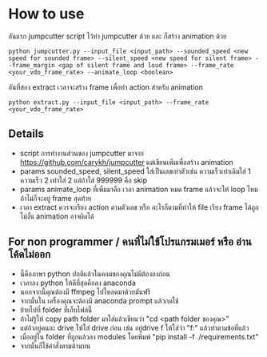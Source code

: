 # How to use

อันแรก jumpcutter script ไว้ทำ jumpcutter ด้วย และ ก็สร้าง animation ด้วย
```
python jumpcutter.py --input_file <input_path> --sounded_speed <new speed for sounded frame> --silent_speed <new speed for silent frame> --frame_margin <gap of silent frame and loud frame> --frame_rate <your_vdo_frame_rate> --animate_loop <boolean>
```

อันที่สอง extract เวลาจะสร้าง frame เพื่อทำ action สำหรับ animation
```
python extract.py --input_file <input_path> --frame_rate <your_vdo_frame_rate>
```

## Details

- script การทำงานส่วนของ jumpcutter มาจาก https://github.com/carykh/jumpcutter แต่เขียนเพิ่มเพื่อสร้าง animation
- params sounded_speed, silent_speed ใส่เป็นเลขเท่าตัวเช่น ความเร็วเท่าเดิมใส่ 1 ความเร็ว 2 เท่าใส่ 2 แต่ถ้าใส่ 999999 คือ skip
- params animate_loop ที่เพิ่มมาคือ เวลา animation หมด frame แล้วจะให้ loop ไหมถ้าไม่ก็จะอยู่ frame สุดท้าย
- เวลา extract ควรจะเรียง action ตามตัวเลข หรือ อะไรก็ตามที่ทำให้ file เรียง frame ได้ถูก ไม่งั้น animation อาจผิดได้

## For non programmer / คนที่ไม่ใช้โปรแกรมเมอร์ หรือ อ่านโค้ดไม่ออก
- นี้คือภาษา python ปกติแล้วในคอมของคุณไม่มีต้องลงก่อน
- เวลาลง python ให้ดีที่สุดคือลง anaconda
- นอกจากนี้คุณต้องมี ffmpeg ไปโหลดมาด้วยมันฟรี
- จากนั้นใน เครื่องคุณจะต้องมี anaconda prompt แล้วกดใช้
- ย้ายไปที่ folder ที่เก็บไฟล์นี้
- ถ้าไม่รู้ให้ copy path folder มาใส่แล้วเขียนว่า "cd <path folder ของคุณ>"
- แต่ถ้าอยู่คนละ drive ให้ใส่ drive ก่อน เช่น อยู่drive f ให้ใส่ว่า "f:" แล้วทำตามข้อที่แล้ว
- เมื่ออยู่ใน folder ที่ถูกแล้วลง modules โดยพิมพ์ "pip install -f ./requirements.txt"
- จากนั้นก็ใช้คำสั่งตามด้านบน
